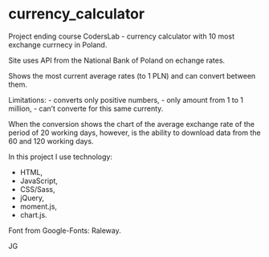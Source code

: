 # currency_calculator

Project ending course CodersLab - currency calculator with 10 most exchange currnecy in Poland.

Site uses API from the National Bank of Poland on echange rates.

Shows the most current average rates (to 1 PLN) and can convert between them. 

Limitations: 
	- converts only positive numbers,
	- only amount from 1 to 1 million,
	- can’t converte for this same currenty.

When the conversion shows the chart of the average exchange rate of the period of 20 working days, however, is the ability to download data from the 60 and 120 working days.

In this project I use technology:
- HTML,
- JavaScript,
- CSS/Sass,
- jQuery,
- moment.js,
- chart.js.

Font from Google-Fonts: Raleway.

JG
